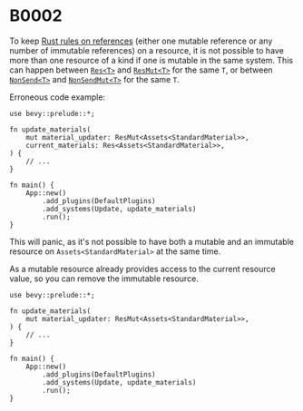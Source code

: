 # B0002

To keep [Rust rules on references](https://doc.rust-lang.org/book/ch04-02-references-and-borrowing.html#the-rules-of-references) (either one mutable reference or any number of immutable references) on a resource, it is not possible to have more than one resource of a kind if one is mutable in the same system. This can happen between [`Res<T>`](https://docs.rs/bevy/*/bevy/ecs/system/struct.Res.html) and [`ResMut<T>`](https://docs.rs/bevy/*/bevy/ecs/system/struct.ResMut.html) for the same `T`, or between [`NonSend<T>`](https://docs.rs/bevy/*/bevy/ecs/system/struct.NonSend.html) and [`NonSendMut<T>`](https://docs.rs/bevy/*/bevy/ecs/system/struct.NonSendMut.html) for the same `T`.

Erroneous code example:

```rust,should_panic
use bevy::prelude::*;

fn update_materials(
    mut material_updater: ResMut<Assets<StandardMaterial>>,
    current_materials: Res<Assets<StandardMaterial>>,
) {
    // ...
}

fn main() {
    App::new()
        .add_plugins(DefaultPlugins)
        .add_systems(Update, update_materials)
        .run();
}
```

This will panic, as it's not possible to have both a mutable and an immutable resource on `Assets<StandardMaterial>` at the same time.

As a mutable resource already provides access to the current resource value, so you can remove the immutable resource.

```rust,no_run
use bevy::prelude::*;

fn update_materials(
    mut material_updater: ResMut<Assets<StandardMaterial>>,
) {
    // ...
}

fn main() {
    App::new()
        .add_plugins(DefaultPlugins)
        .add_systems(Update, update_materials)
        .run();
}
```
